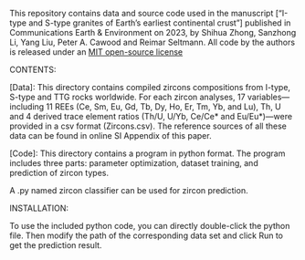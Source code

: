 This repository contains data and source code used in the manuscript [“I-type and S-type granites of Earth’s earliest continental crust”] published in Communications Earth & Environment on 2023, by Shihua Zhong, Sanzhong Li, Yang Liu, Peter A. Cawood and Reimar Seltmann. All code by the authors is released under an [MIT open-source license](LICENSE)

CONTENTS:

[Data]: This directory contains compiled zircons compositions from I-type, S-type and TTG rocks worldwide. For each zircon analyses, 17 variables—including 11 REEs (Ce, Sm, Eu, Gd, Tb, Dy, Ho, Er, Tm, Yb, and Lu), Th, U and 4 derived trace element ratios (Th/U, U/Yb, Ce/Ce* and Eu/Eu*)—were provided in a csv format (Zircons.csv). The reference sources of all these data can be found in online SI Appendix of this paper.

[Code]: This directory contains a program in python format. The program includes three parts: parameter optimization, dataset training, and prediction of zircon types.

A .py named zircon classifier can be used for zircon prediction.


INSTALLATION:

To use the included python code, you can directly double-click the python file. Then modify the path of the corresponding data set and click Run to get the prediction result.
